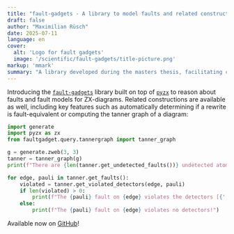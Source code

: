 ```yaml
---
title: "fault-gadgets - A library to model faults and related constructions for PyZX"
draft: false
author: "Maximilian Rüsch"
date: 2025-07-11
language: en
cover:
  alt: 'Logo for fault gadgets'
  image: '/scientific/fault-gadgets/title-picture.png'
markup: 'mmark'
summary: "A library developed during the masters thesis, facilitating comprehensive modeling of faults on ZX-diagrams. Key features include checking fault-equivalence of rewrites and constructing the tanner graph of diagrams."
---
```


Introducing the [`fault-gadgets`](https://github.com/maximilianruesch/fault-gadgets) library built on top of [`pyzx`](https://github.com/zxcalc/pyzx) to reason about faults and fault models for ZX-diagrams.
Related constructions are available as well, including key features such as automatically determining if a rewrite is fault-equivalent or computing the tanner graph of a diagram:

```python
import generate
import pyzx as zx
from faultgadget.query.tannergraph import tanner_graph

g = generate.zweb(3, 3)
tanner = tanner_graph(g)
print(f"There are {len(tanner.get_undetected_faults())} undetected atomic faults in total!")

for edge, pauli in tanner.get_faults():
    violated = tanner.get_violated_detectors(edge, pauli)
    if len(violated) > 0:
        print(f"The {pauli} fault on {edge} violates the detectors [{', '.join(map(str, violated))}]!")
    else:
        print(f"The {pauli} fault on {edge} violates no detectors!")
```

Available now on [GitHub](https://github.com/maximilianruesch/fault-gadgets)!
